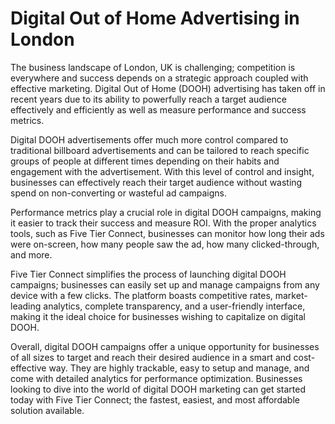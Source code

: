 # Digital Out of Home Advertising in London

The business landscape of London, UK is challenging; competition is everywhere and success depends on a strategic approach coupled with effective marketing. Digital Out of Home (DOOH) advertising has taken off in recent years due to its ability to powerfully reach a target audience effectively and efficiently as well as measure performance and success metrics.

Digital DOOH advertisements offer much more control compared to traditional billboard advertisements and can be tailored to reach specific groups of people at different times depending on their habits and engagement with the advertisement. With this level of control and insight, businesses can effectively reach their target audience without wasting spend on non-converting or wasteful ad campaigns.

Performance metrics play a crucial role in digital DOOH campaigns, making it easier to track their success and measure ROI. With the proper analytics tools, such as Five Tier Connect, businesses can monitor how long their ads were on-screen, how many people saw the ad, how many clicked-through, and more.

Five Tier Connect simplifies the process of launching digital DOOH campaigns; businesses can easily set up and manage campaigns from any device with a few clicks. The platform boasts competitive rates, market-leading analytics, complete transparency, and a user-friendly interface, making it the ideal choice for businesses wishing to capitalize on digital DOOH.

Overall, digital DOOH campaigns offer a unique opportunity for businesses of all sizes to target and reach their desired audience in a smart and cost-effective way. They are highly trackable, easy to setup and manage, and come with detailed analytics for performance optimization. Businesses looking to dive into the world of digital DOOH marketing can get started today with Five Tier Connect; the fastest, easiest, and most affordable solution available.
